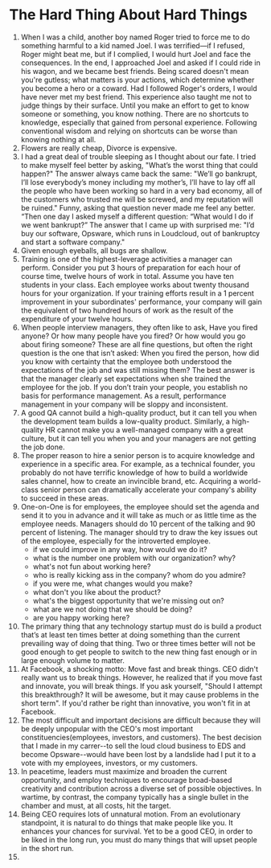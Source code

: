 # The Hard Thing About Hard Things

1. When I was a child, another boy named Roger tried to force me to do something harmful to a kid named Joel. I was terrified—if I refused, Roger might beat me, but if I complied, I would hurt Joel and face the consequences. In the end, I approached Joel and asked if I could ride in his wagon, and we became best friends. Being scared doesn't mean you're gutless; what matters is your actions, which determine whether you become a hero or a coward. Had I followed Roger's orders, I would have never met my best friend. This experience also taught me not to judge things by their surface. Until you make an effort to get to know someone or something, you know nothing. There are no shortcuts to knowledge, especially that gained from personal experience. Following conventional wisdom and relying on shortcuts can be worse than knowing nothing at all.
2. Flowers are really cheap, Divorce is expensive.
3. I had a great deal of trouble sleeping as I thought about our fate. I tried to make myself feel better by asking, "What’s the worst thing that could happen?" The answer always came back the same: "We’ll go bankrupt, I’ll lose everybody’s money including my mother’s, I’ll have to lay off all the people who have been working so hard in a very bad economy, all of the customers who trusted me will be screwed, and my reputation will be ruined." Funny, asking that question never made me feel any better. “Then one day I asked myself a different question: “What would I do if we went bankrupt?” The answer that I came up with surprised me: "I’d buy our software, Opsware, which runs in Loudcloud, out of bankruptcy and start a software company."
4. Given enough eyeballs, all bugs are shallow.
5. Training is one of the highest-leverage activities a manager can perform. Consider you put 3 hours of preparation for each hour of course time, twelve hours of work in total. Assume you have ten students in your class. Each employee works about twenty thousand hours for your organization. If your training efforts result in a 1 percent improvement in your subordinates' performance, your company will gain the equivalent of two hundred hours of work as the result of the expenditure of your twelve hours.
6. When people interview managers, they often like to ask, Have you fired anyone? Or how many people have you fired? Or how would you go about firing someone? These are all fine questions, but often the right question is the one that isn’t asked: When you fired the person, how did you know with certainty that the employee both understood the expectations of the job and was still missing them? The best answer is that the manager clearly set expectations when she trained the employee for the job. If you don’t train your people, you establish no basis for performance management. As a result, performance management in your company will be sloppy and inconsistent.
7. A good QA cannot build a high-quality product, but it can tell you when the development team builds a low-quality product. Similarly, a high-quality HR cannot make you a well-managed company with a great culture, but it can tell you when you and your managers are not getting the job done.
8. The proper reason to hire a senior person is to acquire knowledge and experience in a specific area. For example, as a technical founder, you probably do not have terrific knowledge of how to build a worldwide sales channel, how to create an invincible brand, etc. Acquiring a world-class senior person can dramatically accelerate your company's ability to succeed in these areas.
9. One-on-One is for employees, the employee should set the agenda and send it to you in advance and it will take as much or as little time as the employee needs. Managers should do 10 percent of the talking and 90 percent of listening. The manager should try to draw the key issues out of the employee, especially for the introverted employee.
    - if we could improve in any way, how would we do it?
    - what is the number one problem with our organization? why?
    - what's not fun about working here?
    - who is really kicking ass in the company? whom do you admire?
    - if you were me, what changes would you make?
    - what don't you like about the product?
    - what's the biggest opportunity that we're missing out on?
    - what are we not doing that we should be doing?
    - are you happy working here?
10. The primary thing that any technology startup must do is build a product that’s at least ten times better at doing something than the current prevailing way of doing that thing. Two or three times better will not be good enough to get people to switch to the new thing fast enough or in large enough volume to matter.
11. At Facebook, a shocking motto: Move fast and break things. CEO didn't really want us to break things. However, he realized that if you move fast and innovate, you will break things. If you ask yourself, "Should I attempt this breakthrough? It will be awesome, but it may cause problems in the short term". If you'd rather be right than innovative, you won't fit in at Facebook.
12. The most difficult and important decisions are difficult because they will be deeply unpopular with the CEO's most important constituencies(employees, investors, and customers). The best decision that I made in my carrer--to sell the loud cloud business to EDS and become Opsware--would have been lost by a landslide had I put it to a vote with my employees, investors, or my customers.
13. In peacetime, leaders must maximize and broaden the current opportunity, and employ techniques to encourage broad-based creativity and contribution across a diverse set of possible objectives. In wartime, by contrast, the company typically has a single bullet in the chamber and must, at all costs, hit the target.
14. Being CEO requires lots of unnatural motion. From an evolutionary standpoint, it is natural to do things that make people like you. It enhances your chances for survival. Yet to be a good CEO, in order to be liked in the long run, you must do many things that will upset people in the short run.
15. 


